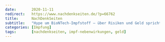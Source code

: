 ```yaml
---
date:       2020-11-11
redirect:   https://www.nachdenkseiten.de/?p=66762
title:      NachDenkSeiten
subtitle:   "Hype um BioNTech-Impfstoff – über Risiken und Geld spricht man lieber nicht"
categories: [Impfung]
tags:       [nachdenkseiten, impf-nebenwirkungen, geld]
---
```

